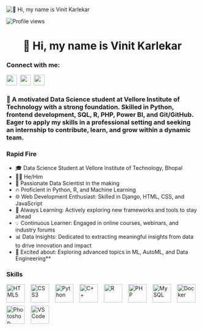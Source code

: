 ![👋 Hi, my name is Vinit Karlekar](https://www.21kschool.com/za/wp-content/uploads/sites/23/2024/03/What-Is-Block-Coding-For-Kids_Guide-To-Get-Started-With-Learning-Block-Coding.jpg)

![Profile views](https://komarev.com/ghpvc/?username=VinitKarlekar&label=Profile%20views&color=0e75b6&style=flat)

<div id="toc">
  <ul align="center" style="list-style: none">
    <summary>
      <h1>
        👋 Hi, my name is Vinit Karlekar
      </h1>
    </summary>
  </ul>
</div>

**<h3 align="left">Connect with me:</h3>** 
<p align="left"><a href="https://github.com/https://github.com/VinitKarlekar" target="_blank"><img src="https://img.shields.io/badge/GitHub-100000?style=for-the-badge&logo=github&logoColor=white" height="28" style="margin-right: 4px"></a> <a href="https://www.instagram.com/https://www.instagram.com/vinitkarlekar/" target="_blank"><img src="https://img.shields.io/badge/Instagram-E4405F?style=for-the-badge&logo=instagram&logoColor=white" height="28" style="margin-right: 4px"></a> <a href="https://www.linkedin.com/in/https://www.linkedin.com/in/vinit-karlekar/" target="_blank"><img src="https://img.shields.io/badge/LinkedIn-0077B5?style=for-the-badge&logo=linkedin&logoColor=white" height="28" style="margin-right: 4px"></a></p>

 **<h3 align="left">🚀 A motivated Data Science student at Vellore Institute of Technology with a strong foundation. Skilled in Python, frontend development, SQL, R, PHP, Power BI, and Git/GitHub. Eager to apply my skills in a professional setting and seeking an internship to contribute, learn, and grow within a dynamic team.</h3>**

**<h3 align="left">Rapid Fire</h3>**

- 🎓 Data Science Student at Vellore Institute of Technology, Bhopal
- 🧑‍💻 He/Him
- 🌟 Passionate Data Scientist in the making
- 🔥 Proficient in Python, R, and Machine Learning
- 🌐 Web Development Enthusiast: Skilled in Django, HTML, CSS, and JavaScript
- 🚀 Always Learning: Actively exploring new frameworks and tools to stay ahead
- 💡 Continuous Learner: Engaged in online courses, webinars, and industry forums
- 📊 Data Insights: Dedicated to extracting meaningful insights from data to drive innovation and impact
- 🤖 Excited about: Exploring advanced topics in ML, AutoML, and Data Engineering**

 **<h3 align="left">Skills</h3>**

<div style="display: flex; flex-wrap: wrap; gap: 8px; justify-content: left;"><img src="https://cdn.jsdelivr.net/gh/devicons/devicon@latest/icons/html5/html5-original-wordmark.svg" height="48" alt="HTML5" style="margin-right: 8px"> <img src="https://cdn.jsdelivr.net/gh/devicons/devicon@latest/icons/css3/css3-original-wordmark.svg" height="48" alt="CSS3" style="margin-right: 8px"> <img src="https://cdn.jsdelivr.net/gh/devicons/devicon/icons/python/python-original.svg" height="48" alt="Python" style="margin-right: 8px"> <img src="https://cdn.jsdelivr.net/gh/devicons/devicon/icons/cplusplus/cplusplus-original.svg" height="48" alt="C++" style="margin-right: 8px"> <img src="https://cdn.jsdelivr.net/gh/devicons/devicon/icons/r/r-plain.svg" height="48" alt="R" style="margin-right: 8px"> <img src="https://cdn.jsdelivr.net/gh/devicons/devicon/icons/php/php-plain.svg" height="48" alt="PHP" style="margin-right: 8px"> <img src="https://cdn.jsdelivr.net/gh/devicons/devicon@latest/icons/mysql/mysql-original-wordmark.svg" height="48" alt="MySQL" style="margin-right: 8px"> <img src="https://cdn.jsdelivr.net/gh/devicons/devicon@latest/icons/docker/docker-original-wordmark.svg" height="48" alt="Docker" style="margin-right: 8px"> <img src="https://cdn.jsdelivr.net/gh/devicons/devicon@latest/icons/photoshop/photoshop-original.svg" height="48" alt="Photoshop" style="margin-right: 8px"> <img src="https://cdn.jsdelivr.net/gh/devicons/devicon@latest/icons/vscode/vscode-original.svg" height="48" alt="VSCode" style="margin-right: 8px"></div>



